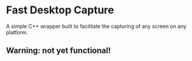 # Fast Desktop Capture
A simple C++ wrapper built to facilitate the capturing of any screen on any platform.

## Warning: not yet functional!